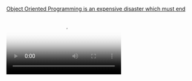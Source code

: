 [Object Oriented Programming is an expensive disaster which must end]


<video poster="/resources/crazyOO.jpg" loop autoplay src="/resources/crazyOO.mp4">
  <source video-src="/resources/crazyOO.mp4" type="video/mp4" src="/resources/crazyOO.mp4">
</video>


[Object Oriented Programming is an expensive disaster which must end]: http://www.smashcompany.com/technology/object-oriented-programming-is-an-expensive-disaster-which-must-end
